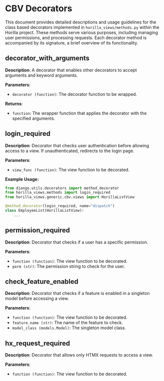 
# CBV Decorators

This document provides detailed descriptions and usage guidelines for the class based decorators implemented in `horilla_views/methods.py` within the Horilla project. These methods serve various purposes, including managing user permissions,  and processing requests. Each decorator method is accompanied by its signature, a brief overview of its functionality.



## decorator_with_arguments

**Description**: A decorator that enables other decorators to accept arguments and keyword arguments.

**Parameters**:
- `decorator (function)`: The decorator function to be wrapped.

**Returns**:
- `function`: The wrapper function that applies the decorator with the specified arguments.


## login_required

**Description**: Decorator that checks user authentication before allowing access to a view. If unauthenticated, redirects to the login page.

**Parameters**:
- `view_func (function)`: The view function to be decorated.

**Example Usage:**
```python
from django.utils.decorators import method_decorator
from horilla_views.methods import login_required
from horilla_views.generic.cbv.views import HorillaListView

@method_decorator(login_required, name="dispatch")
class EmployeeList(HorillaListView):
    ...

```


## permission_required

**Description**: Decorator that checks if a user has a specific permission.

**Parameters**:
- `function (function)`: The view function to be decorated.
- `perm (str)`: The permission string to check for the user.


## check_feature_enabled

**Description**: Decorator that checks if a feature is enabled in a singleton model before accessing a view.

**Parameters**:
- `function (function)`: The view function to be decorated.
- `feature_name (str)`: The name of the feature to check.
- `model_class (models.Model)`: The singleton model class.


## hx_request_required

**Description**: Decorator that allows only HTMX requests to access a view.

**Parameters**:
- `function (function)`: The view function to be decorated.
